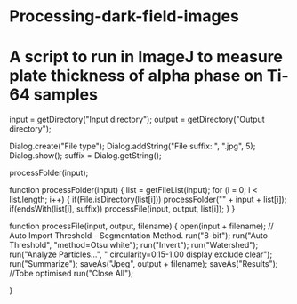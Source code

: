 # Processing-dark-field-images
# A script to run in ImageJ to measure plate thickness of alpha phase on Ti-64 samples
input = getDirectory("Input directory");
output = getDirectory("Output directory");
 
Dialog.create("File type");
Dialog.addString("File suffix: ", ".jpg", 5);
Dialog.show();
suffix = Dialog.getString();
 
processFolder(input);
 
function processFolder(input) {
    list = getFileList(input);
    for (i = 0; i < list.length; i++) {
        if(File.isDirectory(list[i]))
            processFolder("" + input + list[i]);
        if(endsWith(list[i], suffix))
            processFile(input, output, list[i]);
    }
}
 
function processFile(input, output, filename) {
open(input + filename); // Auto Import Threshold - Segmentation Method.
run("8-bit");
run("Auto Threshold", "method=Otsu white");
run("Invert");
run("Watershed");
run("Analyze Particles...", "  circularity=0.15-1.00 display exclude clear");
run("Summarize");
saveAs("Jpeg", output + filename);
saveAs("Results"); //Tobe optimised
run("Close All");

}
